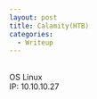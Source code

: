 ```yaml
---
layout: post
title: Calamity(HTB)
categories:
  - Writeup
---
```


<br>OS Linux
<br>IP: 10.10.10.27
